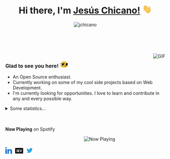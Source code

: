 <h1 align="center">Hi there, I'm <a href="https://jchicano.github.io">Jesús Chicano!</a>&nbsp;<img src="https://raw.githubusercontent.com/jchicano/jchicano/master/assets/hi.gif" width="30px"></h1>
<p align="center"> <img src="https://komarev.com/ghpvc/?username=jchicano" alt="jchicano" /> </p>

<!--
**jchicano/jchicano** is a ✨ _special_ ✨ repository because its `README.md` (this file) appears on your GitHub profile.
-->

<br>
<br>
<br>
<br>

<img align="right" alt="GIF" src="https://github-readme-stats.vercel.app/api?username=jchicano&show_icons=true&include_all_commits=true&theme=algolia" />

### Glad to see you here! <img src="https://raw.githubusercontent.com/jchicano/jchicano/master/assets/emoji.gif" width="27px">

- An Open Source enthusiast.
- Currently working on some of my cool side projects based on Web Development.
- I'm currently looking for opportunities. I love to learn and contribute in any and every possible way.

<details>
  <summary>Some statistics...</summary>
  <br/>
<img align="center" src="https://github-readme-stats.vercel.app/api/top-langs/?username=jchicano&layout=compact&theme=algolia" alt="jchicano's most used languages"/>

<br>

**Languages and Tools:**

<code><img height="20" src="https://raw.githubusercontent.com/github/explore/80688e429a7d4ef2fca1e82350fe8e3517d3494d/topics/typescript/typescript.png"></code>
<code><img height="20" src="https://raw.githubusercontent.com/github/explore/80688e429a7d4ef2fca1e82350fe8e3517d3494d/topics/javascript/javascript.png"></code>
<code><img height="20" src="https://raw.githubusercontent.com/github/explore/80688e429a7d4ef2fca1e82350fe8e3517d3494d/topics/angular/angular.png"></code>
<code><img height="20" src="https://raw.githubusercontent.com/github/explore/80688e429a7d4ef2fca1e82350fe8e3517d3494d/topics/firebase/firebase.png"></code>
<code><img height="20" src="https://raw.githubusercontent.com/github/explore/80688e429a7d4ef2fca1e82350fe8e3517d3494d/topics/git/git.png"></code>
<code><img height="20" src="https://raw.githubusercontent.com/github/explore/80688e429a7d4ef2fca1e82350fe8e3517d3494d/topics/bootstrap/bootstrap.png"></code>
<code><img height="20" src="https://raw.githubusercontent.com/github/explore/80688e429a7d4ef2fca1e82350fe8e3517d3494d/topics/html/html.png"></code>
<code><img height="20" src="https://raw.githubusercontent.com/github/explore/80688e429a7d4ef2fca1e82350fe8e3517d3494d/topics/css/css.png"></code>
<code><img height="20" src="https://raw.githubusercontent.com/github/explore/80688e429a7d4ef2fca1e82350fe8e3517d3494d/topics/github-api/github-api.png"></code>
<code><img height="20" src="https://raw.githubusercontent.com/github/explore/80688e429a7d4ef2fca1e82350fe8e3517d3494d/topics/react/react.png"></code>
<code><img height="20" src="https://raw.githubusercontent.com/github/explore/5c058a388828bb5fde0bcafd4bc867b5bb3f26f3/topics/php/php.png"></code>
<code><img height="20" src="https://raw.githubusercontent.com/github/explore/80688e429a7d4ef2fca1e82350fe8e3517d3494d/topics/sql/sql.png"></code>
<code><img height="20" src="https://raw.githubusercontent.com/github/explore/80688e429a7d4ef2fca1e82350fe8e3517d3494d/topics/c/c.png"></code>
<code><img height="20" src="https://raw.githubusercontent.com/github/explore/80688e429a7d4ef2fca1e82350fe8e3517d3494d/topics/arduino/arduino.png"></code>
<code><img height="20" src="https://raw.githubusercontent.com/github/explore/80688e429a7d4ef2fca1e82350fe8e3517d3494d/topics/jquery/jquery.png"></code>
<code><img height="20" src="https://raw.githubusercontent.com/github/explore/80688e429a7d4ef2fca1e82350fe8e3517d3494d/topics/atom/atom.png"></code>

_NOTE: Top languages does not indicate my skill level or something like that, it's a github metric of which languages i have the most code on github, it's a new feature of [github-readme-stats](https://github.com/anuraghazra/github-readme-stats)_

</details>

<br>
<br>

**Now Playing** on Spotify

<a href="https://now-playing-jchicano.vercel.app/now-playing?open">
    <img align="right" src="https://now-playing-jchicano.vercel.app/now-playing" width="256" height="64" alt="Now Playing">
</a>

<br>
<br>

<a href="https://linkedin.com/in/jchicano">
  <img align="left" alt="Jesús Chicano | LinkedIn" width="21px" src="https://raw.githubusercontent.com/jchicano/jchicano/master/assets/linkedin.svg" />
</a>
<a href="https://dev.to/jchicano">
  <img align="left" alt="Jesús Chicano | Dev.to" width="45px" src="https://raw.githubusercontent.com/jchicano/jchicano/master/assets/devto.svg" />
</a>
<a href="https://twitter.com/jesusdchicano">
  <img align="left" alt="Jesús Chicano | Twitter" width="21px" src="https://raw.githubusercontent.com/jchicano/jchicano/master/assets/twitter.svg" />
</a>
